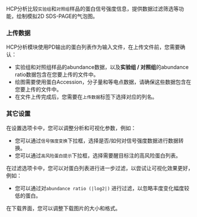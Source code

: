 HCP分析比较`实验组`和`对照组`样品的蛋白信号强度信息，提供数据过滤筛选等功能，绘制模拟2D SDS-PAGE的气泡图。

### 上传数据

HCP分析模块使用PD输出的蛋白列表作为输入文件，在上传文件前，您需要确认：

- 实验组和对照组样品的abundance数据，以及**实验组 / 对照组**的abundance ratio数据包含在您要上传的文件中。
- 绘图需要使用蛋白Accession，分子量和等电点数据，请确保这些数据包含在您要上传的文件中。
- 在文件上传完成后，您需要在`上传数据`标签下选择对应的列名。

### 其它设置

在设置选项卡中，您可以调整分析和可视化参数，例如：

- 您可以通过`信号强度变换`下拉框，选择是否/如何对信号强度数据进行数据转换。
- 您可以通过`高风险蛋白提示`下拉框，选择需要醒目标注的高风险蛋白列表。

在过滤选项卡中，您可以对蛋白列表进行进一步过滤，以尝试让可视化效果更好，例如：

- 您可以通过对`abundance ratio (|log2|)` 进行过滤，以忽略丰度变化幅度较低的蛋白。

在下载界面，您可以调整下载图片的大小和格式。
